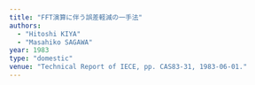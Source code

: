 ```yaml
---
title: "FFT演算に伴う誤差軽減の一手法"
authors:
  - "Hitoshi KIYA"
  - "Masahiko SAGAWA"
year: 1983
type: "domestic"
venue: "Technical Report of IECE, pp. CAS83-31, 1983-06-01."
---
```

